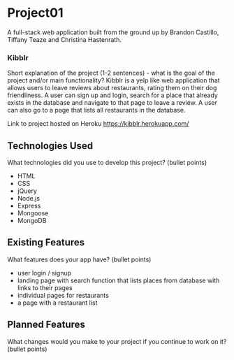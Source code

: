 # Project01
A full-stack web application built from the ground up by Brandon Castillo, Tiffany Teaze and Christina Hastenrath.

### Kibblr
Short explanation of the project (1-2 sentences) - what is the goal of the project and/or main functionality?
Kibblr is a yelp like web application that allows users to leave reviews about restaurants, rating them on their dog friendliness. A user can sign up and login, search for a place that already exists in the database and navigate to that page to leave a review. A user can also go to a page that lists all restaurants in the database.

Link to project hosted on Heroku
https://kibblr.herokuapp.com/

## Technologies Used 
What technologies did you use to develop this project? (bullet points)
- HTML
- CSS
- jQuery
- Node.js
- Express
- Mongoose
- MongoDB

## Existing Features
What features does your app have? (bullet points)
- user login / signup
- landing page with search function that lists places from database with links to their pages
- individual pages for restaurants
- a page with a restaurant list

## Planned Features
What changes would you make to your project if you continue to work on it? (bullet points)

